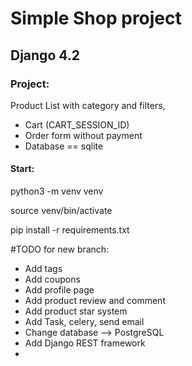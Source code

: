 <h1>Simple Shop project</h1>
<h2>Django 4.2</h2>

<h3>Project:</h3>

Product List with category and filters, 

<ul>
  <li>Cart (CART_SESSION_ID)</li>
  <li>Order form without payment</li>
  <li>Database == sqlite</li>
</ul>

<h4>Start:</h4>
<p>python3 -m venv venv </p>
<p>source venv/bin/activate</p>
<p>pip install -r requirements.txt</p>

#TODO for new branch:
<ul>
  <li>Add tags</li>
  <li>Add coupons</li>
  <li>Add profile page</li>
  <li>Add product review and comment</li>
  <li>Add product star system</li>


  <li>Add Task, celery, send email</li>

  <li>Change database --> PostgreSQL</li>
  <li>Add Django REST framework</li>
  <li></li>
</ul>